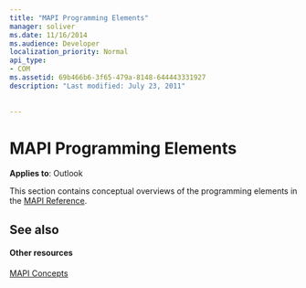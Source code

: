 ```yaml
---
title: "MAPI Programming Elements"
manager: soliver
ms.date: 11/16/2014
ms.audience: Developer
localization_priority: Normal
api_type:
- COM
ms.assetid: 69b466b6-3f65-479a-8148-644443331927
description: "Last modified: July 23, 2011"
 
 
---
```


# MAPI Programming Elements

  
  
**Applies to**: Outlook 
  
This section contains conceptual overviews of the programming elements in the [MAPI Reference](mapi-reference.md). 
  
## See also

#### Other resources

[MAPI Concepts](mapi-concepts.md)

